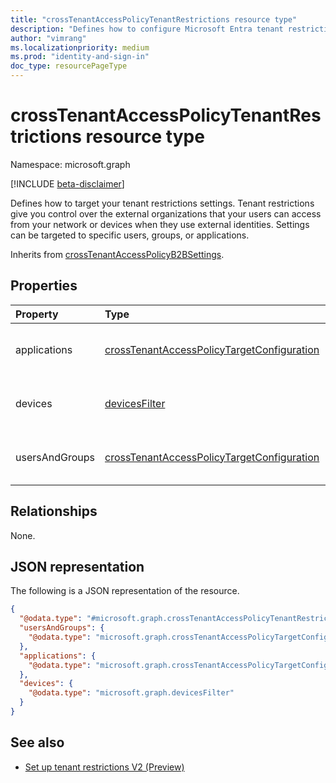 ```yaml
---
title: "crossTenantAccessPolicyTenantRestrictions resource type"
description: "Defines how to configure Microsoft Entra tenant restrictions settings that give you control over the external organizations that your users can access from your network or devices when they use external identities."
author: "vimrang"
ms.localizationpriority: medium
ms.prod: "identity-and-sign-in"
doc_type: resourcePageType
---
```


# crossTenantAccessPolicyTenantRestrictions resource type

Namespace: microsoft.graph

[!INCLUDE [beta-disclaimer](../../includes/beta-disclaimer.md)]

Defines how to target your tenant restrictions settings. Tenant restrictions give you control over the external organizations that your users can access from your network or devices when they use external identities. Settings can be targeted to specific users, groups, or applications.

Inherits from [crossTenantAccessPolicyB2BSettings](../resources/crosstenantaccesspolicyb2bsetting.md).

## Properties

|Property|Type|Description|
|:---|:---|:---|
|applications|[crossTenantAccessPolicyTargetConfiguration](../resources/crosstenantaccesspolicytargetconfiguration.md)|The list of applications targeted with your cross-tenant access policy. Inherited from [crossTenantAccessPolicyB2BSetting](../resources/crosstenantaccesspolicyb2bsetting.md).|
|devices|[devicesFilter](../resources/devicesfilter.md)|Defines the rule for filtering devices and whether devices satisfying the rule should be allowed or blocked. Not implemented.|
|usersAndGroups|[crossTenantAccessPolicyTargetConfiguration](../resources/crosstenantaccesspolicytargetconfiguration.md)|The list of users and groups targeted with your cross-tenant access policy. Inherited from [crossTenantAccessPolicyB2BSetting](../resources/crosstenantaccesspolicyb2bsetting.md).|

## Relationships

None.

## JSON representation

The following is a JSON representation of the resource.
<!-- {
  "blockType": "resource",
  "@odata.type": "microsoft.graph.crossTenantAccessPolicyTenantRestrictions"
}
-->

``` json
{
  "@odata.type": "#microsoft.graph.crossTenantAccessPolicyTenantRestrictions",
  "usersAndGroups": {
    "@odata.type": "microsoft.graph.crossTenantAccessPolicyTargetConfiguration"
  },
  "applications": {
    "@odata.type": "microsoft.graph.crossTenantAccessPolicyTargetConfiguration"
  },
  "devices": {
    "@odata.type": "microsoft.graph.devicesFilter"
  }
}
```

## See also

+ [Set up tenant restrictions V2 (Preview)](/azure/active-directory/external-identities/tenant-restrictions-v2)
